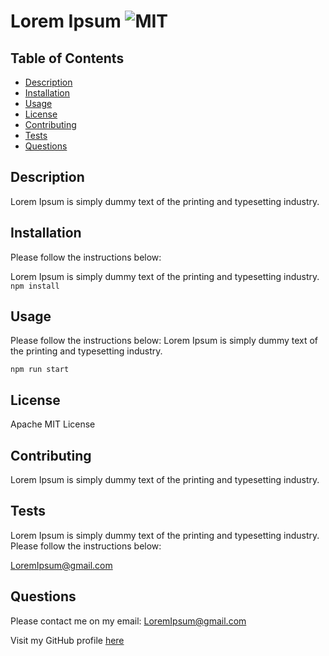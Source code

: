 # Lorem Ipsum ![MIT](https://img.shields.io/badge/Apache-License-green)

## Table of Contents

- [Description](#description)
- [Installation](#installation)
- [Usage](#usage)
- [License](#license)
- [Contributing](#contributing)
- [Tests](#tests)
- [Questions](#questions)

## Description
Lorem Ipsum is simply dummy text of the printing and typesetting industry. 

## Installation

Please follow the instructions below:

Lorem Ipsum is simply dummy text of the printing and typesetting industry. 
```npm install```

## Usage

Please follow the instructions below:
Lorem Ipsum is simply dummy text of the printing and typesetting industry. 

```npm run start```

## License
Apache
MIT License

## Contributing
Lorem Ipsum is simply dummy text of the printing and typesetting industry. 
## Tests

Lorem Ipsum is simply dummy text of the printing and typesetting industry. 
Please follow the instructions below:

LoremIpsum@gmail.com

## Questions

Please contact me on my email:  LoremIpsum@gmail.com

Visit my GitHub profile [here](https://github.com/LoremIpsum)
